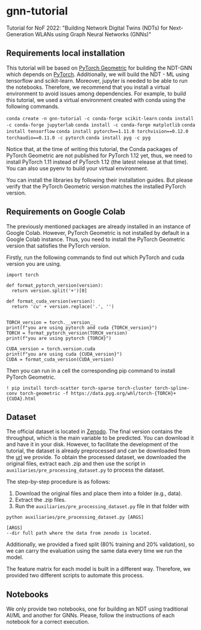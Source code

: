 # gnn-tutorial
Tutorial for NoF 2022: "Building Network Digital Twins (NDTs) for Next-Generation WLANs using Graph Neural Networks (GNNs)"

## Requirements local installation 
This tutorial will be based on [PyTorch Geometric](https://pytorch-geometric.readthedocs.io/en/latest/index.html#) for building the NDT-GNN which depends on [PyTorch](https://pytorch.org/). Additionally, we will build the NDT - ML using tensorflow and scikit-learn. Moreover, jupyter is needed to be able to run the notebooks. Therefore, we recommend that you install a virtual environment to avoid issues among dependencies. For example, to build this tutorial, we used a virtual environment created with conda using the following commands.

```conda create -n gnn-tutorial -c conda-forge scikit-learn```
```conda install -c conda-forge jupyterlab```
```conda install -c conda-forge matplotlib```
```conda install tensorflow```
```conda install pytorch==1.11.0 torchvision==0.12.0 torchaudio==0.11.0 -c pytorch``` 
```conda install pyg -c pyg```


Notice that, at the time of writing this tutorial, the Conda packages of PyTorch Geometric are not published for PyTorch 1.12 yet, thus, we need to install PyTorch 1.11 instead of PyTorch 1.12 (the latest release at that time). You can also use pyenv to build your virtual environment. 

You can install the libraries by following their installation guides. But please verify that the PyTorch Geometric version matches the installed PyTorch version.

## Requirements on Google Colab
The previously mentioned packages are already installed in an instance of Google Colab. However, PyTorch Geometric is not installed by default in a Google Colab instance. Thus, you need to install the PyTorch Geometric version that satisfies the PyTorch version.

Firstly, run the following commands to find out which PyTorch and cuda version you are using.
```
import torch

def format_pytorch_version(version):
  return version.split('+')[0]

def format_cuda_version(version):
  return 'cu' + version.replace('.', '')


TORCH_version = torch.__version__
print(f"you are using pytorch and cuda {TORCH_version}")
TORCH = format_pytorch_version(TORCH_version)
print(f"you are using pytorch {TORCH}")

CUDA_version = torch.version.cuda
print(f"you are using cuda {CUDA_version}")
CUDA = format_cuda_version(CUDA_version)
```

Then you can run in a cell the corresponding pip command to install PyTorch Geometric.

```
! pip install torch-scatter torch-sparse torch-cluster torch-spline-conv torch-geometric -f https://data.pyg.org/whl/torch-{TORCH}+{CUDA}.html
```

## Dataset
The official dataset is located in [Zenodo](https://doi.org/10.5281/zenodo.4106127). The final version contains the throughput, which is the main variable to be predicted. You can download it and have it in your disk. However, to facilitate the development of the tutorial, the dataset is already preprocessed and can be downloaded from the [url](https://drive.google.com/file/d/14rD7TjcSLw6Qxouk2rdgW72Op-byfuU_/view?usp=sharing) we provide. To obtain the processed dataset, we downloaded the original files, extract each .zip and then use the script in ```auxiliaries/pre_processing_dataset.py``` to process the dataset.

The step-by-step procedure is as follows:
1. Download the original files and place them into a folder (e.g., data).
2. Extract the .zip files.
3. Run the ```auxiliaries/pre_processing_dataset.py``` file in that folder with
```
python auxiliaries/pre_processing_dataset.py [ARGS]

[ARGS]
--dir full path where the data from zenodo is located.

```

Additionally, we provided a fixed split (80% training and 20% validation), so we can carry the evaluation using the same data every time we run the model.

The feature matrix for each model is built in a different way. Therefore, we provided two different scripts to automate this process. 

## Notebooks
We only provide two notebooks, one for building an NDT using traditional AI/ML and another for GNNs. Please, follow the instructions of each notebook for a correct execution. 